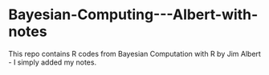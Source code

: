 # Bayesian-Computing---Albert-with-notes

This repo contains R codes from Bayesian Computation with R by Jim Albert - I simply added my notes.
